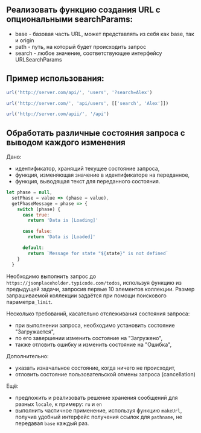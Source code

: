 ## Реализовать функцию создания URL с опциональными searchParams:

- base - базовая часть URL, может представлять из себя как base, так и origin
- path - путь, на который будет происходить запрос
- search - любое значение, соответствующее интерфейсу URLSearchParams

## Пример использования:

```javascript
url('http://server.com/api/', 'users', '?search=Alex')

url('http://server.com/', 'api/users', [['search', 'Alex']])

url('http://server.com/apii/', '/api')
```

## Обработать различные состояния запроса с выводом каждого изменения

Дано:

- идентификатор, хранящий текущее состояние запроса,
- функция, изменяющая значение в идентификаторе на переданное,
- функция, выводящая текст для переданного состояния.

```js
let phase = null,
  setPhase = value => (phase = value),
  getPhaseMessage = phase => {
    switch (phase) {
      case true:
        return 'Data is [Loading]'

      case false:
        return 'Data is [Loaded]'

      default:
        return `Message for state "${state}" is not defined`
    }
  }
```

Необходимо выполнить запрос до `https://jsonplaceholder.typicode.com/todos`, используя функцию из предыдущей задачи, запросив первые 10 элементов коллекции. Размер запрашиваемой коллекции задаётся при помощи поискового параметра`_limit`.

Несколько требований, касательно отслеживания состояния запроса:

- при выполнении запроса, необходимо установить состояние "Загружается",
- по его завершении изменить состояние на "Загружено",
- также отловить ошибку и изменить состояние на "Ошибка",

Дополнительно:

- указать изначальное состояние, когда ничего не происходит,
- отловить состояние пользовательской отмены запроса (cancellation)

Ещё:

- предложить и реализовать решение хранения сообщений для разных `locale`, к примеру: `ru` и `en`
- выполнить частичное применение, используя функцию `makeUrl`, получив удобный интерфейс получения ссылок для `pathname`, не передавая `base` каждый раз.
